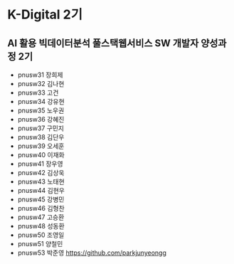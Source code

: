 # K-Digital 2기 
## AI 활용 빅데이터분석 풀스택웹서비스 SW 개발자 양성과정 2기

+ pnusw31	장희제
+ pnusw32	김나현
+ pnusw33	고건
+ pnusw34	강유현
+ pnusw35	노우권
+ pnusw36	강혜진
+ pnusw37	구민지
+ pnusw38	김단우
+ pnusw39	오세훈
+ pnusw40	이재화
+ pnusw41	장우영
+ pnusw42	김상욱
+ pnusw43	노태현
+ pnusw44	김현우
+ pnusw45	강병민
+ pnusw46	김형찬
+ pnusw47	고승환
+ pnusw48	성동환
+ pnusw50	조영일
+ pnusw51	양철민
+ pnusw53	박준영 https://github.com/parkjunyeongg
